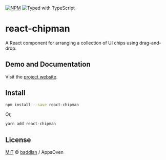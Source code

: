 
[![NPM](https://img.shields.io/npm/v/react-chipman.svg)](https://www.npmjs.com/package/react-chipman) ![Typed with TypeScript](https://flat.badgen.net/badge/icon/Typed?icon=typescript&label&labelColor=blue&color=555555)

# react-chipman

A React component for arranging a collection of UI chips using drag-and-drop.

## Demo and Documentation

Visit the [project website](https://baddlan.github.io/react-chipman).

## Install

```bash
npm install --save react-chipman
```
Or,
```bash
yarn add react-chipman
```

## License

[MIT](LICENSE) © [baddlan](https://github.com/baddlan) /  AppsOven
